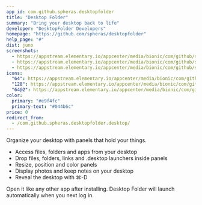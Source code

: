 ```yaml
---
app_id: com.github.spheras.desktopfolder
title: "Desktop Folder"
summary: "Bring your desktop back to life"
developer: "DesktopFolder Developers"
homepage: "https://github.com/spheras/desktopfolder"
help_page: "#"
dist: juno
screenshots:
  - https://appstream.elementary.io/appcenter/media/bionic/com/github/spheras.desktopfolder/41C796EEF2AD59BEDF8AEBFBB26FC1AF/screenshots/image-1_orig.png
  - https://appstream.elementary.io/appcenter/media/bionic/com/github/spheras.desktopfolder/41C796EEF2AD59BEDF8AEBFBB26FC1AF/screenshots/image-2_orig.png
  - https://appstream.elementary.io/appcenter/media/bionic/com/github/spheras.desktopfolder/41C796EEF2AD59BEDF8AEBFBB26FC1AF/screenshots/image-3_orig.png
icons:
  "64": https://appstream.elementary.io/appcenter/media/bionic/com/github/spheras.desktopfolder/41C796EEF2AD59BEDF8AEBFBB26FC1AF/icons/64x64/com.github.spheras.desktopfolder_com.github.spheras.desktopfolder.png
  "128": https://appstream.elementary.io/appcenter/media/bionic/com/github/spheras.desktopfolder/41C796EEF2AD59BEDF8AEBFBB26FC1AF/icons/128x128/com.github.spheras.desktopfolder_com.github.spheras.desktopfolder.png
  "64@2": https://appstream.elementary.io/appcenter/media/bionic/com/github/spheras.desktopfolder/41C796EEF2AD59BEDF8AEBFBB26FC1AF/icons/64x64@2/com.github.spheras.desktopfolder_com.github.spheras.desktopfolder.png
color:
  primary: "#e9f4fc"
  primary-text: "#044b6c"
price: 0
redirect_from:
  - /com.github.spheras.desktopfolder.desktop/
---
```


<p>Organize your desktop with panels that hold your things.</p>
<ul>
  <li>Access files, folders and apps from your desktop</li>
  <li>Drop files, folders, links and .desktop launchers inside panels</li>
  <li>Resize, position and color panels</li>
  <li>Display photos and keep notes on your desktop</li>
  <li>Reveal the desktop with ⌘-D</li>
</ul>
<p>Open it like any other app after installing. Desktop Folder will launch automatically when you next log in.</p>